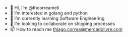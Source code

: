 - 👋 Hi, I’m @thcorreameli
- 👀 I’m interested in golang and python 
- 🌱 I’m currently learning Software Engineering
- 💞️ I’m looking to collaborate on shipping processes
- 📫 How to reach me thiago.correa@mercadolivre.com

<!---
thcorreameli/thcorreameli is a ✨ special ✨ repository because its `README.md` (this file) appears on your GitHub profile.
You can click the Preview link to take a look at your changes.
--->
